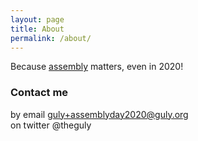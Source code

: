 ```yaml
---
layout: page
title: About
permalink: /about/
---
```


Because <a href="https://en.wikipedia.org/wiki/Assembly_language">assembly</a> matters, even in 2020!

### Contact me

by email [guly+assemblyday2020@guly.org](mailto:guly+assemblyday2020@guly.org)  
on twitter @theguly
